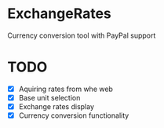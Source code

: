 # ExchangeRates
Currency conversion tool with PayPal support

# TODO 
- [x] Aquiring rates from whe web
- [x] Base unit selection
- [x] Exchange rates display
- [x] Currency conversion functionality
